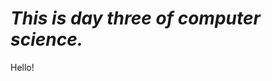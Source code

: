<!DOCTYPE html>
<html>
<h1> <em>This is day three of computer science.</em> </h1>

<head>
    <link rel="stylesheet" href="styles.css">
    </head>
    <body>
        <p id="stylish">Hello!</p>

</html>